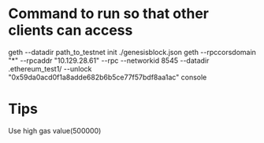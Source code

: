 # Command to run so that other clients can access

geth --datadir path_to_testnet init ./genesisblock.json
geth --rpccorsdomain "*" --rpcaddr "10.129.28.61" --rpc --networkid 8545 --datadir .ethereum_test1/  --unlock "0x59da0acd0f1a8adde682b6b5ce77f57bdf8aa1ac" console

# Tips
Use high gas value(500000)
